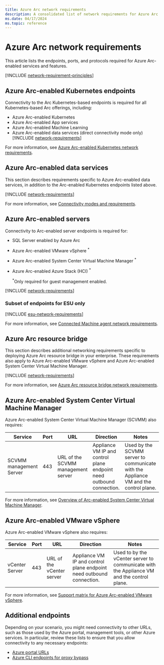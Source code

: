```yaml
---
title: Azure Arc network requirements
description: A consolidated list of network requirements for Azure Arc features and Azure Arc-enabled services. Lists endpoints, ports, and protocols.
ms.date: 04/17/2024
ms.topic: reference
---
```


# Azure Arc network requirements

This article lists the endpoints, ports, and protocols required for Azure Arc-enabled services and features.

[!INCLUDE [network-requirement-principles](includes/network-requirement-principles.md)]

## Azure Arc-enabled Kubernetes endpoints

Connectivity to the Arc Kubernetes-based endpoints is required for all Kubernetes-based Arc offerings, including:

- Azure Arc-enabled Kubernetes
- Azure Arc-enabled App services
- Azure Arc-enabled Machine Learning
- Azure Arc-enabled data services (direct connectivity mode only)
[!INCLUDE [network-requirements](kubernetes/includes/network-requirements.md)]

For more information, see [Azure Arc-enabled Kubernetes network requirements](kubernetes/network-requirements.md).

## Azure Arc-enabled data services

This section describes requirements specific to Azure Arc-enabled data services, in addition to the Arc-enabled Kubernetes endpoints listed above.

[!INCLUDE [network-requirements](data/includes/network-requirements.md)]

For more information, see [Connectivity modes and requirements](data/connectivity.md).

## Azure Arc-enabled servers

Connectivity to Arc-enabled server endpoints is required for:

- SQL Server enabled by Azure Arc
- Azure Arc-enabled VMware vSphere <sup>*</sup>
- Azure Arc-enabled System Center Virtual Machine Manager <sup>*</sup>
- Azure Arc-enabled Azure Stack (HCI) <sup>*</sup>

   <sup>*</sup>Only required for guest management enabled.

[!INCLUDE [network-requirements](servers/includes/network-requirements.md)]

### Subset of endpoints for ESU only

[!INCLUDE [esu-network-requirements](servers/includes/esu-network-requirements.md)]

For more information, see [Connected Machine agent network requirements](servers/network-requirements.md).

## Azure Arc resource bridge

This section describes additional networking requirements specific to deploying Azure Arc resource bridge in your enterprise. These requirements also apply to Azure Arc-enabled VMware vSphere and Azure Arc-enabled System Center Virtual Machine Manager.

[!INCLUDE [network-requirements](resource-bridge/includes/network-requirements.md)]

For more information, see [Azure Arc resource bridge network requirements](resource-bridge/network-requirements.md).

## Azure Arc-enabled System Center Virtual Machine Manager

Azure Arc-enabled System Center Virtual Machine Manager (SCVMM) also requires:

| **Service** | **Port** | **URL** | **Direction** | **Notes**|
| --- | --- | --- | --- | --- |
| SCVMM management Server | 443 | URL of the SCVMM management server | Appliance VM IP and control plane endpoint need outbound connection. | Used by the SCVMM server to communicate with the Appliance VM and the control plane. |

For more information, see [Overview of Arc-enabled System Center Virtual Machine Manager](system-center-virtual-machine-manager/overview.md).

## Azure Arc-enabled VMware vSphere

Azure Arc-enabled VMware vSphere also requires:

| **Service** | **Port** | **URL** | **Direction** | **Notes**|
| --- | --- | --- | --- | --- |
| vCenter Server | 443 | URL of the vCenter server  | Appliance VM IP and control plane endpoint need outbound connection. | Used to by the vCenter server to communicate with the Appliance VM and the control plane.|

For more information, see [Support matrix for Azure Arc-enabled VMware vSphere](vmware-vsphere/support-matrix-for-arc-enabled-vmware-vsphere.md).

## Additional endpoints

Depending on your scenario, you might need connectivity to other URLs, such as those used by the Azure portal, management tools, or other Azure services. In particular, review these lists to ensure that you allow connectivity to any necessary endpoints:

- [Azure portal URLs](../azure-portal/azure-portal-safelist-urls.md)
- [Azure CLI endpoints for proxy bypass](/cli/azure/azure-cli-endpoints)

